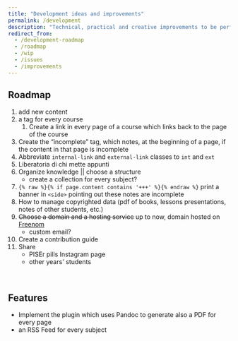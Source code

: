 ```yaml
---
title: "Development ideas and improvements"
permalink: /development
description: "Technical, practical and creative improvements to be performed on this website"
redirect_from:
  - /development-roadmap
  - /roadmap
  - /wip
  - /issues
  - /improvements
---
```

## Roadmap

1. add new content
1. a tag for every course
	1. Create a link in every page of a course which links back to the page of the course
2. Create the “incomplete” tag, which notes, at the beginning of a page, if the content in that page is incomplete
3. Abbreviate `internal-link` and `external-link` classes to `int` and `ext`
1. Liberatoria di chi mette appunti
4. Organize knowledge || choose a structure
	- create a collection for every subject?
5. `{% raw %}{% if page.content contains '+++' %}{% endraw %}` print a banner in `<side>` pointing out these notes are incomplete
6. How to manage copyrighted data (pdf of books, lessons presentations, notes of other students, etc.)
7. ~~Choose a domain and a hosting service~~ up to now, domain hosted on [Freenom](https://freenom.com)
    - custom email?
8. Create a contribution guide
9. Share
	- PISEr pills Instagram page
	- other years' students

<br>

## Features

- Implement the plugin which uses Pandoc to generate also a PDF for every page
- an RSS Feed for every subject
